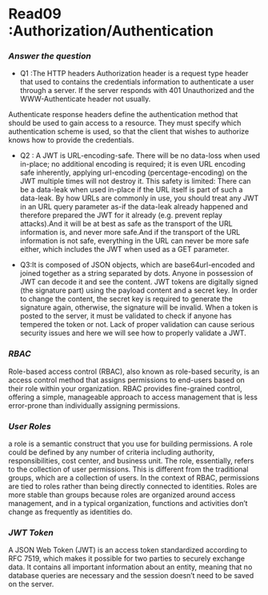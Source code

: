 # Read09 :Authorization/Authentication

### *Answer the question*
- Q1 :The HTTP headers Authorization header is a request type header that used to contains the credentials information to authenticate a user 
through a server. If the server responds with 401 Unauthorized and the WWW-Authenticate header not usually.

Authenticate response headers define the authentication method that should be used to gain access to a resource. They must specify which 
authentication scheme is used, so that the client that wishes to authorize knows how to provide the credentials.

- Q2 : A JWT is URL-encoding-safe. There will be no data-loss when used in-place; no additional encoding is required; it is even URL encoding safe 
inherently, applying url-encoding (percentage-encoding) on the JWT multiple times will not destroy it.
This safety is limited: There can be a data-leak when used in-place if the URL itself is part of such a data-leak. By how URLs are commonly in 
use, you should treat any JWT in an URL query parameter as-if the data-leak already happened and therefore prepared the JWT for it already (e.g. 
prevent replay attacks).And it will be at best as safe as the transport of the URL information is, and never more safe.And if the transport of the 
URL information is not safe, everything in the URL can never be more safe either, which includes the JWT when used as a GET parameter.

- Q3:It is composed of JSON objects, which are base64url-encoded and joined together as a string separated by dots. Anyone in possession of JWT 
can decode it and see the content. JWT tokens are digitally signed (the signature part) using the payload content and a secret key. In order to 
change the content, the secret key is required to generate the signature again, otherwise, the signature will be invalid. When a token is posted 
to the server, it must be validated to check if anyone has tempered the token or not. Lack of proper validation can cause serious security issues 
and here we will see how to properly validate a JWT.


### *RBAC*
Role-based access control (RBAC), also known as role-based security, is an access control method that assigns permissions to end-users based on 
their role within your organization. RBAC provides fine-grained control, offering a simple, manageable approach to access management that is less 
error-prone than individually assigning permissions. 

### *User Roles*

a role is a semantic construct that you use for building permissions. A role could be defined by any number of criteria including authority, 
responsibilities, cost center, and business unit.
The role, essentially, refers to the collection of user permissions. This is different from the traditional groups, which are a collection of 
users. In the context of RBAC, permissions are tied to roles rather than being directly connected to identities.
Roles are more stable than groups because roles are organized around access management, and in a typical organization, functions and activities 
don’t change as frequently as identities do.

### *JWT Token*

A JSON Web Token (JWT) is an access token standardized according to RFC 7519, which makes it possible for two parties to securely exchange data. 
It contains all important information about an entity, meaning that no database queries are necessary and the session doesn’t need to be saved on 
the server.